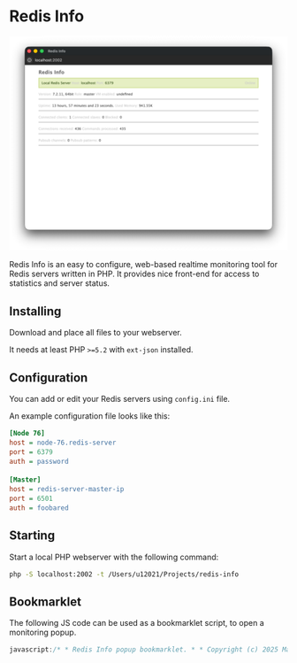 Redis Info
==========

![Screenshot of the example configuration in action](screenshot.png)

Redis Info is an easy to configure, web-based realtime monitoring tool for Redis servers written in PHP.
 It provides nice front-end for access to statistics and server status.

## Installing
Download and place all files to your webserver.

It needs at least PHP `>=5.2` with `ext-json` installed.

## Configuration

You can add or edit your Redis servers using `config.ini` file.

An example configuration file looks like this:

```ini
[Node 76]
host = node-76.redis-server
port = 6379
auth = password

[Master]
host = redis-server-master-ip
port = 6501
auth = foobared
```

## Starting

Start a local PHP webserver with the following command:

```bash
php -S localhost:2002 -t /Users/u12021/Projects/redis-info
```

## Bookmarklet

The following JS code can be used as a bookmarklet script, to open a monitoring popup.

```js
javascript:/* * Redis Info popup bookmarklet. * * Copyright (c) 2025 Marcel Romeike */ (function (window){var windowWidth = 900;var windowHeight = 600; window.open('http://localhost:2002','redis-info',[ 'popup=yes',`left=${(window.outerWidth / 2) + window.screenX - (windowWidth / 2)}`,`top=${(window.outerHeight / 2) + window.screenY - (windowHeight / 2)}`,`width=${windowWidth}`,`height=${windowHeight}`,'menubar=no','toolbar=no','location=no',].join(','));})(window);
```
